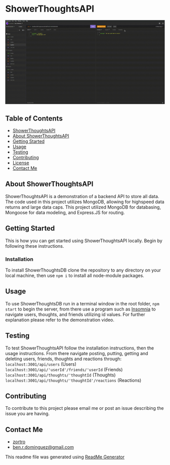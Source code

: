 <!-- proj name -->
<a name="title"></a>
# ShowerThoughtsAPI

<!-- project shields -->

![demo](./Assets/demo.gif)

<!-- toc -->
<a name="table-of-contents"></a>
## Table of Contents

- [ShowerThoughtsAPI](#title)
- [About ShowerThoughtsAPI](#about-proj)
- [Getting Started](#getting-started)
- [Usage](#Usage)
- [Testing](#testing)
- [Contributing](#contributing)
- [License](#license)
- [Contact Me](#contact-me)

<!-- about project -->
<a name="about-proj"></a>
## About ShowerThoughtsAPI

ShowerThoughtsAPI is a demonstration of a backend API to store all data. The code used in this project utilizes MongoDB, allowing for highspeed data returns and large data caps. This project utilized MongoDB for databasing, Mongoose for data modeling, and Express.JS for routing.

<!-- Getting Started -->
<a name="getting-started"></a>
## Getting Started
This is how you can get started using ShowerThoughtsAPI locally. Begin by following these instructions.
### Installation

To install ShowerThoughtsDB clone the repository to any directory on your local machine, then use `npm i` to install all node-module packages.

<!-- Usage -->
<a name="Usage"></a>
## Usage

To use ShowerThoughtsDB run in a terminal window in the root folder, `npm start` to begin the server, from there use a program such as [Insomnia](https://insomnia.rest) to navigate users, thoughts, and friends utilizing id values. For further explanation please refer to the demonstration video.

<!-- Testing -->
<a name="testing"></a>
## Testing

To test ShowerThoughtsAPI follow the installation instructions, then the usage instructions. From there navigate posting, putting, getting and deleting users, friends, thoughts and reactions through:
<br>`localhost:3001/api/users` (Users)
<br> `localhost:3001/api/'userId'/friends/'userId` (Friends)
<br>`localhost:3001/api/thoughts/'thoughtId` (Thoughts)
<br>`localhost:3001/api/thoughts/'thoughtId'/reactions` (Reactions)
<br>

<!-- Contributing -->
<a name="Contributing"></a>
## Contributing

To contribute to this project please email me or post an issue describing the issue you are having.

<!-- License -->




<!-- Contact Me -->
<a name="contact-me"></a>
## Contact Me
- [zortro](https://github.com/zortro)
- ben.r.dominguez@gmail.com

This readme file was generated using [ReadMe Generator](https://github.com/zortro/readme-generator/)